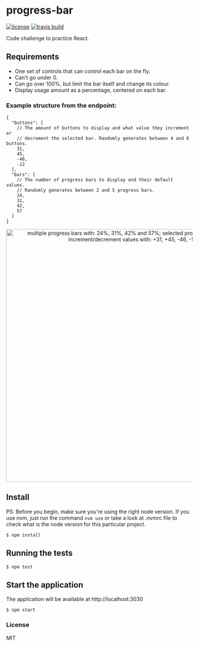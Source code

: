 # progress-bar

[![license](https://img.shields.io/github/license/alabeduarte/progress-bars.svg)](https://spdx.org/licenses/MIT)
[![travis build](https://img.shields.io/travis/alabeduarte/progress-bars.svg)](https://travis-ci.org/alabeduarte/progress-bars)

Code challenge to practice React.

## Requirements

* One set of controls that can control each bar on the fly.
* Can't go under 0.
* Can go over 100%, but limit the bar itself and change its colour.
* Display usage amount as a percentage, centered on each bar.

### Example structure from the endpoint:

```
{
  "buttons": [
    // The amount of buttons to display and what value they increment or
    // decrement the selected bar. Randomly generates between 4 and 6 buttons.
    31,
    45,
    -46,
    -12
  ],
  "bars": [
    // The number of progress bars to display and their default values.
    // Randomly generates between 2 and 5 progress bars.
    24,
    31,
    42,
    57
  ]
}
```

<center>
  <img width="682" alt="multiple progress bars with: 24%, 31%, 42% and 57%; selected progress bar; buttons to increment/decrement values with: +31, +45, -46, -12" src="https://user-images.githubusercontent.com/418269/27411815-9d10dfea-5733-11e7-8a4a-42ffebc67fab.png">
</center>

## Install

PS: Before you begin, make sure you're using the right node version.
If you use nvm, just run the command `nvm use` or take a look at .nvmrc file to
check what is the node version for this particular project.

```
$ npm install
```

## Running the tests

```
$ npm test
```

## Start the application

The application will be available at http://localhost:3030

```
$ npm start
```

### License

MIT
